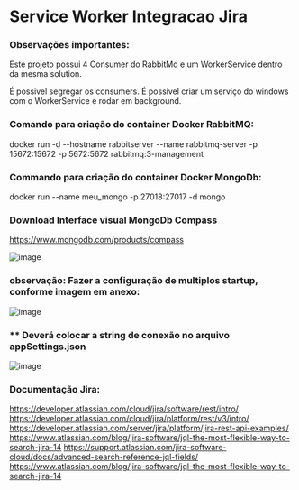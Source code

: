 # Service Worker Integracao Jira

### Observações importantes:

Este projeto possui 4 Consumer do RabbitMq e um WorkerService dentro da mesma solution.

É possivel segregar os consumers. 
É possivel criar um serviço do windows com o WorkerService e rodar em background.


### Comando para criação do container Docker RabbitMQ:

docker run -d --hostname rabbitserver --name rabbitmq-server -p 15672:15672 -p 5672:5672 rabbitmq:3-management

### Commando para criação do container Docker MongoDb:

docker run --name meu_mongo -p 27018:27017 -d mongo

### Download Interface visual MongoDb Compass
https://www.mongodb.com/products/compass

![image](https://user-images.githubusercontent.com/31323149/147807383-6e0f3899-2378-4e72-9337-7b2f29fe5f22.png)



### observação: Fazer a configuração de multiplos startup, conforme imagem em anexo:
![image](https://user-images.githubusercontent.com/31323149/147634778-9df10dd0-8f8f-421b-8efd-2e5c6d3fa8a3.png)


### ** Deverá colocar a string de conexão no arquivo appSettings.json

![image](https://user-images.githubusercontent.com/31323149/147807147-a988bc6f-d9b6-4150-8663-8bc3b69a56f8.png)




### Documentação Jira:

https://developer.atlassian.com/cloud/jira/software/rest/intro/
https://developer.atlassian.com/cloud/jira/platform/rest/v3/intro/
https://developer.atlassian.com/server/jira/platform/jira-rest-api-examples/
https://www.atlassian.com/blog/jira-software/jql-the-most-flexible-way-to-search-jira-14
https://support.atlassian.com/jira-software-cloud/docs/advanced-search-reference-jql-fields/
https://www.atlassian.com/blog/jira-software/jql-the-most-flexible-way-to-search-jira-14
